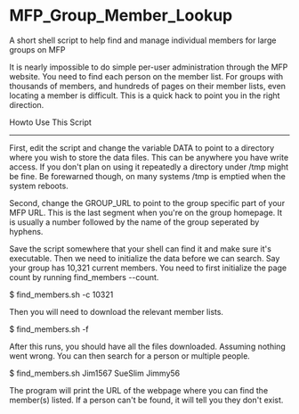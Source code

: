 # MFP_Group_Member_Lookup
A short shell script to help find and manage individual members for large
groups on MFP

It is nearly impossible to do simple per-user administration through the MFP
website. You need to find each person on the member list. For groups with
thousands of members, and hundreds of pages on their member lists, even
locating a member is difficult.  This is a quick hack to point you in the right
direction.

Howto Use This Script
----- --- ---- ------

First, edit the script and change the variable DATA to point to a directory
where you wish to store the data files.  This can be anywhere you have write
access. If you don't plan on using it repeatedly a directory under /tmp
might be fine. Be forewarned though, on many systems /tmp is emptied when
the system reboots.

Second, change the GROUP_URL to point to the group specific part of your
MFP URL.  This is the last segment when you're on the group homepage. It is
usually a number followed by the name of the group seperated by hyphens.

Save the script somewhere that your shell can find it and make sure it's
executable.  Then we need to initialize the data before we can search. Say
your group has 10,321 current members.  You need to first initialize the
page count by running find_members --count.

$ find_members.sh -c 10321

Then you will need to download the relevant member lists.

$ find_members.sh -f

After this runs, you should have all the files downloaded.  Assuming nothing
went wrong.  You can then search for a person or multiple people.

$ find_members.sh Jim1567 SueSlim Jimmy56

The program will print the URL of the webpage where you can find the member(s)
listed. If a person can't be found, it will tell you they don't exist.
